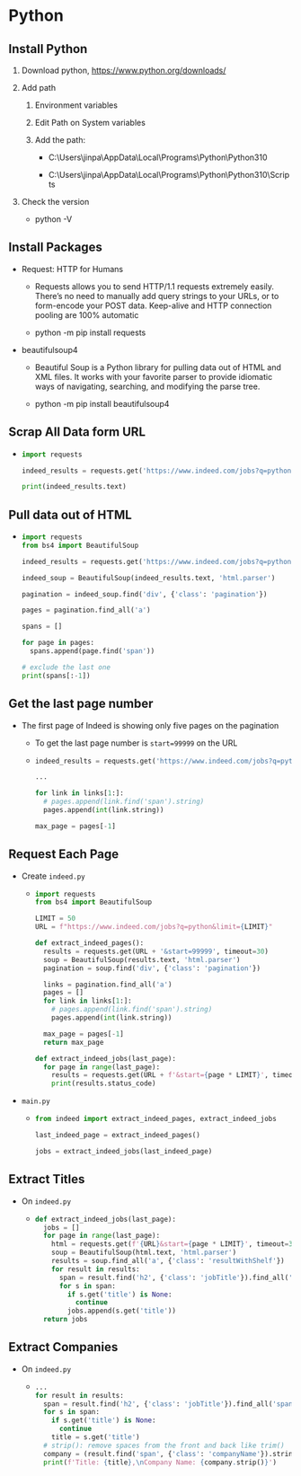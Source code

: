 # Python

## Install Python

1. Download python, https://www.python.org/downloads/

2. Add path

   1. Environment variables

   2. Edit Path on System variables

   3. Add the path:

      - C:\Users\jinpa\AppData\Local\Programs\Python\Python310

      - C:\Users\jinpa\AppData\Local\Programs\Python\Python310\Scripts

3. Check the version

   - python -V

## Install Packages

- Request: HTTP for Humans

  - Requests allows you to send HTTP/1.1 requests extremely easily. There’s no need to manually add query strings to your URLs, or to form-encode your POST data. Keep-alive and HTTP connection pooling are 100% automatic

  - python -m pip install requests

- beautifulsoup4

  - Beautiful Soup is a Python library for pulling data out of HTML and XML files. It works with your favorite parser to provide idiomatic ways of navigating, searching, and modifying the parse tree.

  - python -m pip install beautifulsoup4

## Scrap All Data form URL

- ```python
  import requests

  indeed_results = requests.get('https://www.indeed.com/jobs?q=python&limit=50', timeout=30)

  print(indeed_results.text)
  ```

## Pull data out of HTML

- ```python
  import requests
  from bs4 import BeautifulSoup

  indeed_results = requests.get('https://www.indeed.com/jobs?q=python&limit=50', timeout=30)

  indeed_soup = BeautifulSoup(indeed_results.text, 'html.parser')

  pagination = indeed_soup.find('div', {'class': 'pagination'})

  pages = pagination.find_all('a')

  spans = []

  for page in pages:
    spans.append(page.find('span'))

  # exclude the last one
  print(spans[:-1])
  ```

## Get the last page number

- The first page of Indeed is showing only five pages on the pagination

  - To get the last page number is `start=99999` on the URL

  - ```python
    indeed_results = requests.get('https://www.indeed.com/jobs?q=python&limit=50&start=99999', timeout=30)

    ...

    for link in links[1:]:
      # pages.append(link.find('span').string)
      pages.append(int(link.string))

    max_page = pages[-1]
    ```

## Request Each Page

- Create `indeed.py`

  - ```python
    import requests
    from bs4 import BeautifulSoup

    LIMIT = 50
    URL = f"https://www.indeed.com/jobs?q=python&limit={LIMIT}"

    def extract_indeed_pages():
      results = requests.get(URL + '&start=99999', timeout=30)
      soup = BeautifulSoup(results.text, 'html.parser')
      pagination = soup.find('div', {'class': 'pagination'})

      links = pagination.find_all('a')
      pages = []
      for link in links[1:]:
        # pages.append(link.find('span').string)
        pages.append(int(link.string))

      max_page = pages[-1]
      return max_page

    def extract_indeed_jobs(last_page):
      for page in range(last_page):
        results = requests.get(URL + f'&start={page * LIMIT}', timeout=30)
        print(results.status_code)
    ```

- `main.py`

  - ```python
    from indeed import extract_indeed_pages, extract_indeed_jobs

    last_indeed_page = extract_indeed_pages()

    jobs = extract_indeed_jobs(last_indeed_page)
    ```

## Extract Titles

- On `indeed.py`

  - ```python
    def extract_indeed_jobs(last_page):
      jobs = []
      for page in range(last_page):
        html = requests.get(f'{URL}&start={page * LIMIT}', timeout=30)
        soup = BeautifulSoup(html.text, 'html.parser')
        results = soup.find_all('a', {'class': 'resultWithShelf'})
        for result in results:
          span = result.find('h2', {'class': 'jobTitle'}).find_all('span')
          for s in span:
            if s.get('title') is None:
              continue
            jobs.append(s.get('title'))
      return jobs
    ```

## Extract Companies

- On `indeed.py`

  - ```python
    ...
    for result in results:
      span = result.find('h2', {'class': 'jobTitle'}).find_all('span')
      for s in span:
        if s.get('title') is None:
          continue
        title = s.get('title')
      # strip(): remove spaces from the front and back like trim()
      company = (result.find('span', {'class': 'companyName'}).string).strip()
      print(f'Title: {title},\nCompany Name: {company.strip()}')
    ```
